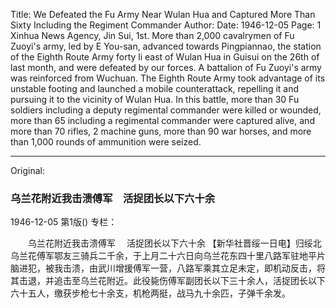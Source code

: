 Title: We Defeated the Fu Army Near Wulan Hua and Captured More Than Sixty Including the Regiment Commander
Author:
Date: 1946-12-05
Page: 1
Xinhua News Agency, Jin Sui, 1st. More than 2,000 cavalrymen of Fu Zuoyi's army, led by E You-san, advanced towards Pingpiannao, the station of the Eighth Route Army forty li east of Wulan Hua in Guisui on the 26th of last month, and were defeated by our forces. A battalion of Fu Zuoyi's army was reinforced from Wuchuan. The Eighth Route Army took advantage of its unstable footing and launched a mobile counterattack, repelling it and pursuing it to the vicinity of Wulan Hua. In this battle, more than 30 Fu soldiers including a deputy regimental commander were killed or wounded, more than 65 including a regimental commander were captured alive, and more than 70 rifles, 2 machine guns, more than 90 war horses, and more than 1,000 rounds of ammunition were seized.



<hr /> 

Original: 


### 乌兰花附近我击溃傅军　活捉团长以下六十余

1946-12-05
第1版()
专栏：

　　乌兰花附近我击溃傅军
  　活捉团长以下六十余
    【新华社晋绥一日电】归绥北乌兰花傅军鄂友三骑兵二千余，于上月二十六日向乌兰花东四十里八路军驻地平片脑进犯，被我击溃，由武川增援傅军一营，八路军乘其立足未定，即机动反击，将其击退，并追击至乌兰花附近。此役毙伤傅军副团长以下三十余人，活捉团长以下六十五人，缴获步枪七十余支，机枪两挺，战马九十余匹，子弹千余发。
